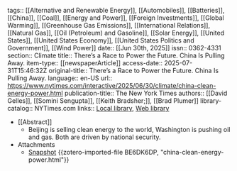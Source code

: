 tags:: [[Alternative and Renewable Energy]], [[Automobiles]], [[Batteries]], [[China]], [[Coal]], [[Energy and Power]], [[Foreign Investments]], [[Global Warming]], [[Greenhouse Gas Emissions]], [[International Relations]], [[Natural Gas]], [[Oil (Petroleum) and Gasoline]], [[Solar Energy]], [[United States]], [[United States Economy]], [[United States Politics and Government]], [[Wind Power]]
date:: [[Jun 30th, 2025]]
issn:: 0362-4331
section:: Climate
title:: There’s a Race to Power the Future. China Is Pulling Away.
item-type:: [[newspaperArticle]]
access-date:: 2025-07-31T15:46:32Z
original-title:: There’s a Race to Power the Future. China Is Pulling Away.
language:: en-US
url:: https://www.nytimes.com/interactive/2025/06/30/climate/china-clean-energy-power.html
publication-title:: The New York Times
authors:: [[David Gelles]], [[Somini Sengupta]], [[Keith Bradsher;]], [[Brad Plumer]]
library-catalog:: NYTimes.com
links:: [Local library](zotero://select/library/items/7PRJZETH), [Web library](https://www.zotero.org/users/46463/items/7PRJZETH)

- [[Abstract]]
	- Beijing is selling clean energy to the world, Washington is pushing oil and gas. Both are driven by national security.
- Attachments
	- [Snapshot](https://www.nytimes.com/interactive/2025/06/30/climate/china-clean-energy-power.html) {{zotero-imported-file BE6DK6DP, "china-clean-energy-power.html"}}